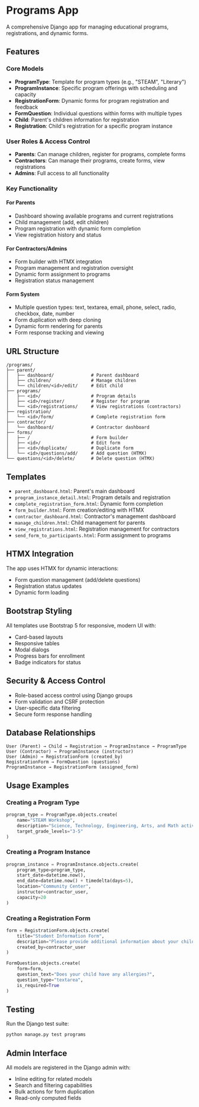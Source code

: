 # Programs App

A comprehensive Django app for managing educational programs, registrations, and dynamic forms.

## Features

### Core Models

- **ProgramType**: Template for program types (e.g., "STEAM", "Literary")
- **ProgramInstance**: Specific program offerings with scheduling and capacity
- **RegistrationForm**: Dynamic forms for program registration and feedback
- **FormQuestion**: Individual questions within forms with multiple types
- **Child**: Parent's children information for registration
- **Registration**: Child's registration for a specific program instance

### User Roles & Access Control

- **Parents**: Can manage children, register for programs, complete forms
- **Contractors**: Can manage their programs, create forms, view registrations
- **Admins**: Full access to all functionality

### Key Functionality

#### For Parents
- Dashboard showing available programs and current registrations
- Child management (add, edit children)
- Program registration with dynamic form completion
- View registration history and status

#### For Contractors/Admins
- Form builder with HTMX integration
- Program management and registration oversight
- Dynamic form assignment to programs
- Registration status management

#### Form System
- Multiple question types: text, textarea, email, phone, select, radio, checkbox, date, number
- Form duplication with deep cloning
- Dynamic form rendering for parents
- Form response tracking and viewing

## URL Structure

```
/programs/
├── parent/
│   ├── dashboard/              # Parent dashboard
│   ├── children/               # Manage children
│   └── children/<id>/edit/     # Edit child
├── programs/
│   ├── <id>/                   # Program details
│   ├── <id>/register/          # Register for program
│   └── <id>/registrations/     # View registrations (contractors)
├── registration/
│   └── <id>/form/              # Complete registration form
├── contractor/
│   └── dashboard/              # Contractor dashboard
├── forms/
│   ├── /                       # Form builder
│   ├── <id>/                   # Edit form
│   ├── <id>/duplicate/         # Duplicate form
│   └── <id>/questions/add/     # Add question (HTMX)
└── questions/<id>/delete/      # Delete question (HTMX)
```

## Templates

- `parent_dashboard.html`: Parent's main dashboard
- `program_instance_detail.html`: Program details and registration
- `complete_registration_form.html`: Dynamic form completion
- `form_builder.html`: Form creation/editing with HTMX
- `contractor_dashboard.html`: Contractor's management dashboard
- `manage_children.html`: Child management for parents
- `view_registrations.html`: Registration management for contractors
- `send_form_to_participants.html`: Form assignment to programs

## HTMX Integration

The app uses HTMX for dynamic interactions:
- Form question management (add/delete questions)
- Registration status updates
- Dynamic form loading

## Bootstrap Styling

All templates use Bootstrap 5 for responsive, modern UI with:
- Card-based layouts
- Responsive tables
- Modal dialogs
- Progress bars for enrollment
- Badge indicators for status

## Security & Access Control

- Role-based access control using Django groups
- Form validation and CSRF protection
- User-specific data filtering
- Secure form response handling

## Database Relationships

```
User (Parent) → Child → Registration → ProgramInstance → ProgramType
User (Contractor) → ProgramInstance (instructor)
User (Admin) → RegistrationForm (created_by)
RegistrationForm → FormQuestion (questions)
ProgramInstance → RegistrationForm (assigned_form)
```

## Usage Examples

### Creating a Program Type
```python
program_type = ProgramType.objects.create(
    name="STEAM Workshop",
    description="Science, Technology, Engineering, Arts, and Math activities",
    target_grade_levels="3-5"
)
```

### Creating a Program Instance
```python
program_instance = ProgramInstance.objects.create(
    program_type=program_type,
    start_date=datetime.now(),
    end_date=datetime.now() + timedelta(days=5),
    location="Community Center",
    instructor=contractor_user,
    capacity=20
)
```

### Creating a Registration Form
```python
form = RegistrationForm.objects.create(
    title="Student Information Form",
    description="Please provide additional information about your child",
    created_by=contractor_user
)

FormQuestion.objects.create(
    form=form,
    question_text="Does your child have any allergies?",
    question_type="textarea",
    is_required=True
)
```

## Testing

Run the Django test suite:
```bash
python manage.py test programs
```

## Admin Interface

All models are registered in the Django admin with:
- Inline editing for related models
- Search and filtering capabilities
- Bulk actions for form duplication
- Read-only computed fields 